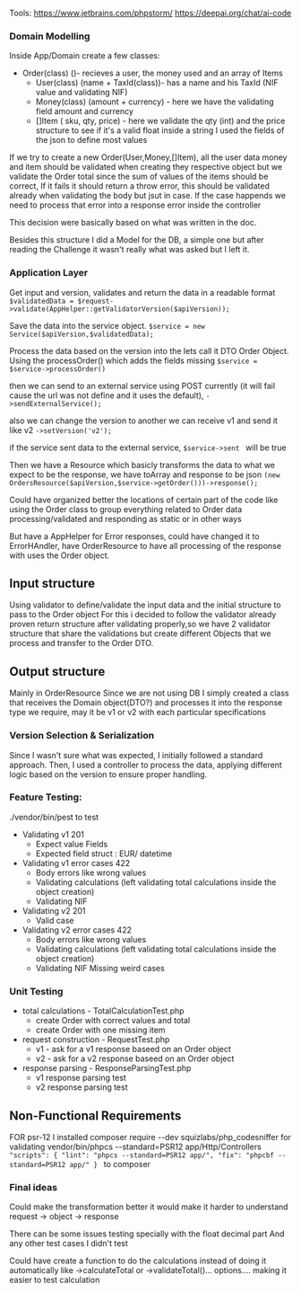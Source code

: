 Tools:
https://www.jetbrains.com/phpstorm/
https://deepai.org/chat/ai-code

### Domain Modelling

Inside App/Domain create a few classes:

- Order(class) ()- recieves a user, the money used and an array of Items
    - User(class) (name + TaxId(class))- has a name and his TaxId (NIF value and validating NIF)
    - Money(class) (amount + currency) - here we have the validating field amount and currency
    - []Item ( sku, qty, price) - here we validate the qty (int) and the price structure to see if it's a valid float
      inside a string
      I used the fields of the json to define most values

If we try to create a new Order(User,Money,[]Item), all the user data money and item should be validated when creating
they respective object
but we validate the Order total since the sum of values of the items should be correct, If it fails it should return a
throw error, this should be validated already when validating the body but jsut in case. If the case happends we need to
process that error into a response error inside the controller

This decision were basically based on what was written in the doc.

Besides this structure I did a Model for the DB, a simple one but after reading the Challenge it wasn't really what was
asked but I left it.

### Application Layer
Get input and version, validates and return the data in a readable format
`$validatedData = $request->validate(AppHelper::getValidatorVersion($apiVersion));`

Save the data into the service object.
`$service = new Service($apiVersion,$validatedData);`

Process the data based on the version into the lets call it DTO Order Object. Using the processOrder() which adds the fields missing
`$service = $service->processOrder()`

then we can send to an external service using POST currently (it will fail cause the url was not define 
and it uses the default),
`->sendExternalService();`

also we can change the version to another we can receive v1 and send it like v2
`->setVersion('v2');`

if the service sent data to the external service, `$service->sent ` will be true 

Then we have a Resource which basicly transforms the data to what we expect to be the response, we have toArray and response to be json
`(new OrdersResource($apiVersion,$service->getOrder()))->response();`

Could have organized better the locations of certain part of the code like using the Order class to group everything related to Order data processing/validated and responding as static or in other ways

But have a AppHelper for Error responses, could have changed it to ErrorHAndler, 
have OrderResource to have all processing of the response with uses the Order object.

## Input structure
Using validator to define/validate the input data and the initial structure to pass to the Order object
For this i decided to follow the validator already proven return structure after validating properly,so we have 2
validator structure that share the validations but create different Objects that we process and transfer to the Order
DTO.

## Output structure
Mainly in OrderResource
Since we are not using DB I simply created a class that receives the Domain object(DTO?) and processes it into the
response type we require,
may it be v1 or v2 with each particular specifications

### Version Selection & Serialization
Since I wasn't sure what was expected, I initially followed a standard approach. Then, I used a controller to process the data, applying different logic based on the version to ensure proper handling.
### Feature Testing:
./vendor/bin/pest to test

* Validating v1 201
    - Expect value Fields
    - Expected field struct : EUR/ datetime
* Validating v1 error cases 422
  * Body errors like wrong values
  * Validating calculations (left validating total calculations inside the object creation)
  * Validating NIF
* Validating v2 201
  * Valid case
* Validating v2 error cases 422
  * Body errors like wrong values 
  * Validating calculations (left validating total calculations inside the object creation)
  * Validating NIF
Missing weird cases


### Unit Testing
* total calculations - TotalCalculationTest.php
  * create Order with correct values and total
  * create Order with one missing item
* request construction - RequestTest.php
  * v1 - ask for a v1 response baseed on an Order object
  * v2 - ask for a v2 response baseed on an Order object
* response parsing -  ResponseParsingTest.php
  * v1 response parsing test
  * v2 response parsing test
## Non-Functional Requirements
FOR psr-12 I installed composer require --dev squizlabs/php_codesniffer for validating
vendor/bin/phpcs --standard=PSR12 app/Http/Controllers
`"scripts": {
"lint": "phpcs --standard=PSR12 app/",
"fix": "phpcbf --standard=PSR12 app/"
} `
to composer

### Final ideas
Could make the transformation better it would make it harder to understand request -> object -> response

There can be some issues testing specially with the float decimal part
And any other test cases I didn't test

Could have create a function to do the calculations instead of doing it automatically
like ->calculateTotal or ->validateTotal()... options.... making it easier to test calculation
